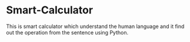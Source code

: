 # Smart-Calculator
This is smart calculator which understand the human language and it find out the operation from the sentence using Python.
